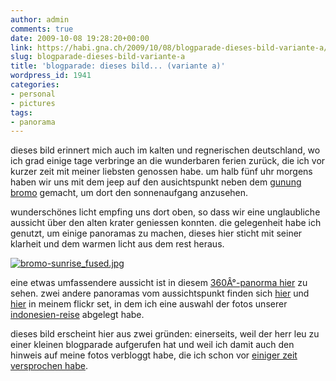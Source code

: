 ```yaml
---
author: admin
comments: true
date: 2009-10-08 19:28:20+00:00
link: https://habi.gna.ch/2009/10/08/blogparade-dieses-bild-variante-a/
slug: blogparade-dieses-bild-variante-a
title: 'blogparade: dieses bild... (variante a)'
wordpress_id: 1941
categories:
- personal
- pictures
tags:
- panorama
---
```


dieses bild erinnert mich auch im kalten und regnerischen deutschland, wo ich grad einige tage verbringe an die wunderbaren ferien zurück, die ich vor kurzer zeit mit meiner liebsten genossen habe. um halb fünf uhr morgens haben wir uns mit dem jeep auf den ausichtspunkt neben dem [gunung bromo](https://en.wikipedia.org/wiki/Mount_Bromo) gemacht, um dort den sonnenaufgang anzusehen.




wunderschönes licht empfing uns dort oben, so dass wir eine unglaubliche aussicht über den alten krater geniessen konnten. die gelegenheit habe ich genutzt, um einige panoramas zu machen, dieses hier sticht mit seiner klarheit und dem warmen licht aus dem rest heraus.




  

[![bromo-sunrise_fused.jpg](https://habi.gna.ch/wp-content/uploads/2009/10/bromo-sunrise_fused-tm.jpg)](https://habi.gna.ch/wp-content/uploads/2009/10/bromo-sunrise_fused.jpg)




eine etwas umfassendere aussicht ist in diesem [360Â°-panorma hier](https://habi.gna.ch/panoramas/bromo.html) zu sehen. zwei andere panoramas vom aussichtspunkt finden sich [hier](https://www.flickr.com/photos/habi/3981077457/) und [hier](https://www.flickr.com/photos/habi/3981848086/) in meinem flickr set, in dem ich eine auswahl der fotos unserer [indonesien-reise](https://www.flickr.com/photos/habi/sets/72157622391643909/) abgelegt habe.  





dieses bild erscheint hier aus zwei gründen: einerseits, weil der herr leu zu einer kleinen blogparade aufgerufen hat und weil ich damit auch den hinweis auf meine fotos verbloggt habe, die ich schon vor [einiger zeit versprochen habe](https://habi.gna.ch/2009/09/17/timelapse-sunrise-mount-bromo/).



